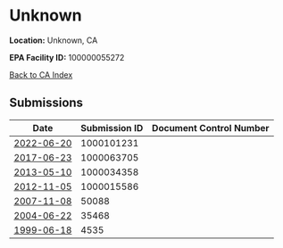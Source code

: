 # Unknown

**Location:** Unknown, CA

**EPA Facility ID:** 100000055272

[Back to CA Index](../../index.md)

## Submissions

| Date | Submission ID | Document Control Number |
|------|--------------|-------------------------|
| [2022-06-20](submissions/1000101231.md) | 1000101231 |  |
| [2017-06-23](submissions/1000063705.md) | 1000063705 |  |
| [2013-05-10](submissions/1000034358.md) | 1000034358 |  |
| [2012-11-05](submissions/1000015586.md) | 1000015586 |  |
| [2007-11-08](submissions/50088.md) | 50088 |  |
| [2004-06-22](submissions/35468.md) | 35468 |  |
| [1999-06-18](submissions/4535.md) | 4535 |  |
